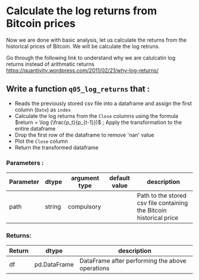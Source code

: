 # Calculate the log returns from Bitcoin prices

Now we are done with basic analysis, let us calculate the returns from the historical prices of Bitcoin. We will be calculate the log retruns.

Go through the following link to understand why we are calulcatin log returns instead of arithmatic returns
https://quantivity.wordpress.com/2011/02/21/why-log-returns/

## Write a function `q05_log_returns` that :
- Reads the previously stored csv file into a dataframe and assign the first column (`Date`) as `index`
- Calculate the log returns from the `Close` columns using the formula $return = \log (\frac{p_t}{p_{t-1}})$ ; Apply the transformation to the entire dataframe
- Drop the first row of the dataframe to remove 'nan' value
- Plot the `Close` column
- Return the transformed dataframe

### Parameters :
| Parameter | dtype | argument type | default value | description |
| --- | --- | --- | --- | --- |
| path | string | compulsory |  | Path to the stored csv file containing the Bitcoin historical price|

### Returns:
| Return | dtype | description |
| --- | --- | --- |
| df | pd.DataFrame | DataFrame after performing the above operations|

